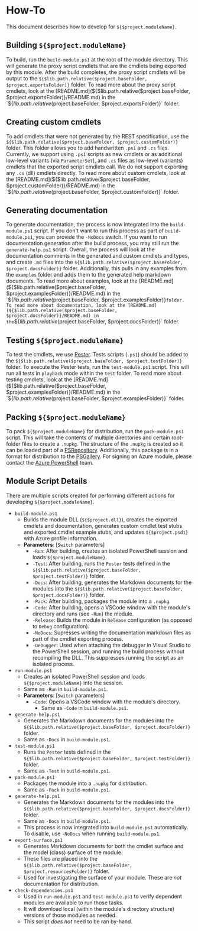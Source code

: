 # How-To
This document describes how to develop for `${$project.moduleName}`.

## Building `${$project.moduleName}`
To build, run the `build-module.ps1` at the root of the module directory. This will generate the proxy script cmdlets that are the cmdlets being exported by this module. After the build completes, the proxy script cmdlets will be output to the `${$lib.path.relative($project.baseFolder, $project.exportsFolder)}` folder. To read more about the proxy script cmdlets, look at the [README.md](${$lib.path.relative($project.baseFolder, $project.exportsFolder)}/README.md) in the `${$lib.path.relative($project.baseFolder, $project.exportsFolder)}` folder.

## Creating custom cmdlets
To add cmdlets that were not generated by the REST specification, use the `${$lib.path.relative($project.baseFolder, $project.customFolder)}` folder. This folder allows you to add handwritten `.ps1` and `.cs` files. Currently, we support using `.ps1` scripts as new cmdlets or as additional low-level variants (via `ParameterSet`), and `.cs` files as low-level (variants) cmdlets that the exported script cmdlets call. We do not support exporting any `.cs` (dll) cmdlets directly. To read more about custom cmdlets, look at the [README.md](${$lib.path.relative($project.baseFolder, $project.customFolder)}/README.md) in the `${$lib.path.relative($project.baseFolder, $project.customFolder)}` folder.

## Generating documentation
To generate documentation, the process is now integrated into the `build-module.ps1` script. If you don't want to run this process as part of `build-module.ps1`, you can provide the `-NoDocs` switch. If you want to run documentation generation after the build process, you may still run the `generate-help.ps1` script. Overall, the process will look at the documentation comments in the generated and custom cmdlets and types, and create `.md` files into the `${$lib.path.relative($project.baseFolder, $project.docsFolder)}` folder. Additionally, this pulls in any examples from the `examples` folder and adds them to the generated help markdown documents. To read more about examples, look at the [README.md](${$lib.path.relative($project.baseFolder, $project.examplesFolder)}/README.md) in the `${$lib.path.relative($project.baseFolder, $project.examplesFolder)}` folder. To read more about documentation, look at the [README.md](${$lib.path.relative($project.baseFolder, $project.docsFolder)}/README.md) in the `${$lib.path.relative($project.baseFolder, $project.docsFolder)}` folder.

## Testing `${$project.moduleName}`
To test the cmdlets, we use [Pester](https://github.com/pester/Pester). Tests scripts (`.ps1`) should be added to the `${$lib.path.relative($project.baseFolder, $project.testFolder)}` folder. To execute the Pester tests, run the `test-module.ps1` script. This will run all tests in `playback` mode within the `test` folder. To read more about testing cmdlets, look at the [README.md](${$lib.path.relative($project.baseFolder, $project.examplesFolder)}/README.md) in the `${$lib.path.relative($project.baseFolder, $project.examplesFolder)}` folder.

## Packing `${$project.moduleName}`
To pack `${$project.moduleName}` for distribution, run the `pack-module.ps1` script. This will take the contents of multiple directories and certain root-folder files to create a `.nupkg`. The structure of the `.nupkg` is created so it can be loaded part of a [PSRepository](https://docs.microsoft.com/powershell/module/powershellget/register-psrepository). Additionally, this package is in a format for distribution to the [PSGallery](https://www.powershellgallery.com/). For signing an Azure module, please contact the [Azure PowerShell](https://github.com/Azure/azure-powershell) team.

## Module Script Details
There are multiple scripts created for performing different actions for developing `${$project.moduleName}`.
- `build-module.ps1`
  - Builds the module DLL (`${$project.dll}`), creates the exported cmdlets and documentation, generates custom cmdlet test stubs and exported cmdlet example stubs, and updates `${$project.psd1}` with Azure profile information.
  - **Parameters**: [`Switch` parameters]
    - `-Run`: After building, creates an isolated PowerShell session and loads `${$project.moduleName}`.
    - `-Test`: After building, runs the `Pester` tests defined in the `${$lib.path.relative($project.baseFolder, $project.testFolder)}` folder.
    - `-Docs`: After building, generates the Markdown documents for the modules into the `${$lib.path.relative($project.baseFolder, $project.docsFolder)}` folder.
    - `-Pack`: After building, packages the module into a `.nupkg`.
    - `-Code`: After building, opens a VSCode window with the module's directory and runs (see `-Run`) the module.
    - `-Release`: Builds the module in `Release` configuration (as opposed to `Debug` configuration).
    - `-NoDocs`: Supresses writing the documentation markdown files as part of the cmdlet exporting process.
    - `-Debugger`: Used when attaching the debugger in Visual Studio to the PowerShell session, and running the build process without recompiling the DLL. This suppresses running the script as an isolated process.
- `run-module.ps1`
  - Creates an isolated PowerShell session and loads `${$project.moduleName}` into the session.
  - Same as `-Run` in `build-module.ps1`.
  - **Parameters**: [`Switch` parameters]
    - `-Code`: Opens a VSCode window with the module's directory.
      - Same as `-Code` in `build-module.ps1`.
- `generate-help.ps1`
  - Generates the Markdown documents for the modules into the `${$lib.path.relative($project.baseFolder, $project.docsFolder)}` folder.
  - Same as `-Docs` in `build-module.ps1`.
- `test-module.ps1`
  - Runs the `Pester` tests defined in the `${$lib.path.relative($project.baseFolder, $project.testFolder)}` folder.
  - Same as `-Test` in `build-module.ps1`.
- `pack-module.ps1`
  - Packages the module into a `.nupkg` for distribution.
  - Same as `-Pack` in `build-module.ps1`.
- `generate-help.ps1`
  - Generates the Markdown documents for the modules into the `${$lib.path.relative($project.baseFolder, $project.docsFolder)}` folder.
  - Same as `-Docs` in `build-module.ps1`.
  - This process is now integrated into `build-module.ps1` automatically. To disable, use `-NoDocs` when running `build-module.ps1`.
- `export-surface.ps1`
  - Generates Markdown documents for both the cmdlet surface and the model (class) surface of the module.
  - These files are placed into the `${$lib.path.relative($project.baseFolder, $project.resourcesFolder)}` folder.
  - Used for investigating the surface of your module. These are *not* documentation for distribution.
- `check-dependencies.ps1`
  - Used in `run-module.ps1` and `test-module.ps1` to verify dependent modules are available to run those tasks.
  - It will download local (within the module's directory structure) versions of those modules as needed.
  - This script *does not* need to be ran by-hand.